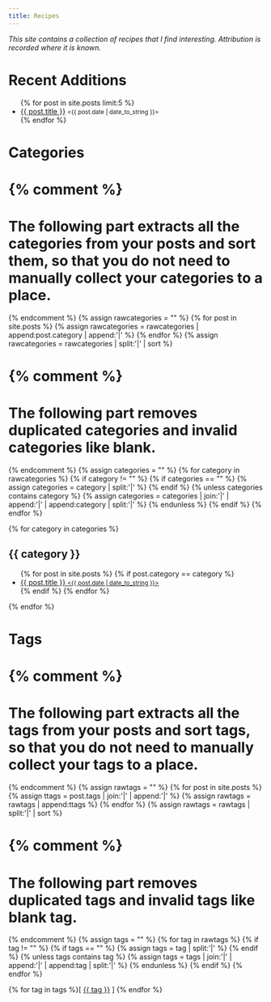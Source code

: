 ```yaml
---
title: Recipes
---
```


*This site contains a collection of recipes that I find interesting. Attribution is recorded where it is known.*

# Recent Additions

<ul>
  {% for post in site.posts limit:5 %}
    <li>
      <a href="{{ post.url | prepend: site.baseurl }}">{{ post.title }}</a> <small>&lt;{{ post.date | date_to_string }}&gt;</small>
    </li>
  {% endfor %}
</ul>

# Categories

{% comment %}
=======================
The following part extracts all the categories from your posts and sort them, so that you do not need to manually collect your categories to a place.
=======================
{% endcomment %}
{% assign rawcategories = "" %}
{% for post in site.posts %}
	{% assign rawcategories = rawcategories | append:post.category | append:'|' %}
{% endfor %}
{% assign rawcategories = rawcategories | split:'|' | sort %}

{% comment %}
=======================
The following part removes duplicated categories and invalid categories like blank.
=======================
{% endcomment %}
{% assign categories = "" %}
{% for category in rawcategories %}
	{% if category != "" %}
		{% if categories == "" %}
			{% assign categories = category | split:'|' %}
		{% endif %}
		{% unless categories contains category %}
			{% assign categories = categories | join:'|' | append:'|' | append:category | split:'|' %}
		{% endunless %}
	{% endif %}
{% endfor %}

{% for category in categories %}
## {{ category }}
<ul>
  {% for post in site.posts %}
    {% if post.category == category %}
    <li>
      <a href="{{ post.url | prepend: site.baseurl }}">{{ post.title }} <small>&lt;{{ post.date | date_to_string }}&gt;</small></a>
    </li>
    {% endif %}
  {% endfor %}
</ul>
{% endfor %}

# Tags

{% comment %}
=======================
The following part extracts all the tags from your posts and sort tags, so that you do not need to manually collect your tags to a place.
=======================
{% endcomment %}
{% assign rawtags = "" %}
{% for post in site.posts %}
	{% assign ttags = post.tags | join:'|' | append:'|' %}
	{% assign rawtags = rawtags | append:ttags %}
{% endfor %}
{% assign rawtags = rawtags | split:'|' | sort %}

{% comment %}
=======================
The following part removes duplicated tags and invalid tags like blank tag.
=======================
{% endcomment %}
{% assign tags = "" %}
{% for tag in rawtags %}
	{% if tag != "" %}
		{% if tags == "" %}
			{% assign tags = tag | split:'|' %}
		{% endif %}
		{% unless tags contains tag %}
			{% assign tags = tags | join:'|' | append:'|' | append:tag | split:'|' %}
		{% endunless %}
	{% endif %}
{% endfor %}

{% for tag in tags %}[ <a href="#{{ tag | slugify }}">{{ tag }}</a> ] {% endfor %}
